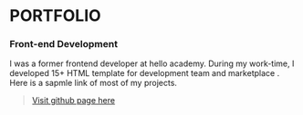 # PORTFOLIO 
### Front-end Development
I was a former frontend developer at hello academy. During my work-time, I developed 15+ HTML template for development team and marketplace . 
Here is a sapmle link of most of my projects. 

> [Visit github page here](https://iamsaief.github.io/portfolio/)
